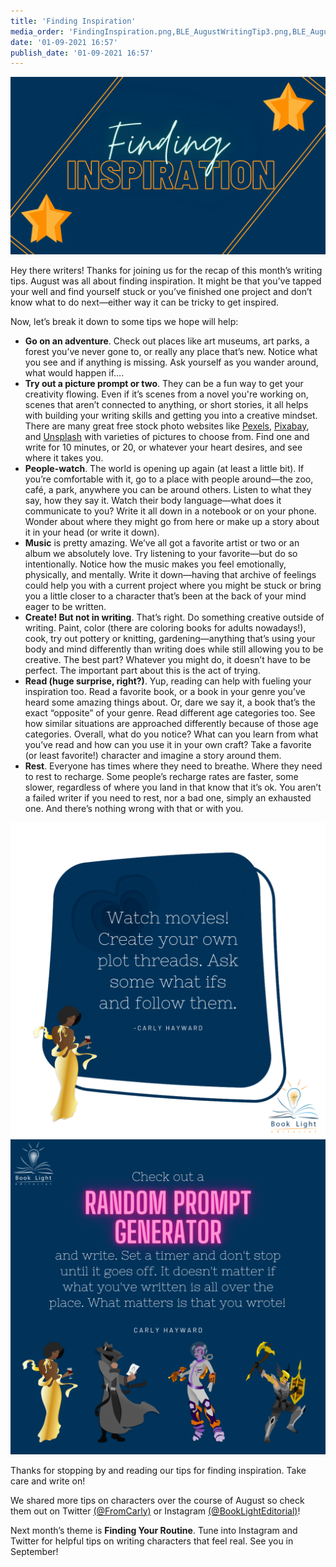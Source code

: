 ```yaml
---
title: 'Finding Inspiration'
media_order: 'FindingInspiration.png,BLE_AugustWritingTip3.png,BLE_AugustWritingTip4.png'
date: '01-09-2021 16:57'
publish_date: '01-09-2021 16:57'
---
```


!["Finding Inspiration"](FindingInspiration.png)

Hey there writers! Thanks for joining us for the recap of this month’s writing tips. August was all about finding inspiration. It might be that you’ve tapped your well and find yourself stuck or you’ve finished one project and don’t know what to do next—either way it can be tricky to get inspired.

Now, let’s break it down to some tips we hope will help:
* **Go on an adventure**. Check out places like art museums, art parks, a forest you’ve never gone to, or really any place that’s new. Notice what you see and if anything is missing. Ask yourself as you wander around, what would happen if….
* **Try out a picture prompt or two**. They can be a fun way to get your creativity flowing. Even if it’s scenes from a novel you're working on, scenes that aren’t connected to anything, or short stories, it all helps with building your writing skills and getting you into a creative mindset. There are many great free stock photo websites like [Pexels](https://www.pexels.com?target=_blank), [Pixabay](https://pixabay.com?target=_blank), and [Unsplash](https://unsplash.com?target=_blank) with varieties of pictures to choose from. Find one and write for 10 minutes, or 20, or whatever your heart desires, and see where it takes you.
* **People-watch**. The world is opening up again (at least a little bit). If you’re comfortable with it, go to a place with people around—the zoo, café, a park, anywhere you can be around others. Listen to what they say, how they say it. Watch their body language—what does it communicate to you? Write it all down in a notebook or on your phone. Wonder about where they might go from here or make up a story about it in your head (or write it down).    
* **Music** is pretty amazing. We’ve all got a favorite artist or two or an album we absolutely love. Try listening to your favorite—but do so intentionally. Notice how the music makes you feel emotionally, physically, and mentally. Write it down—having that archive of feelings could help you with a current project where you might be stuck or bring you a little closer to a character that’s been at the back of your mind eager to be written. 
* **Create! But not in writing**. That’s right. Do something creative outside of writing. Paint, color (there are coloring books for adults nowadays!), cook, try out pottery or knitting, gardening—anything that’s using your body and mind differently than writing does while still allowing you to be creative. The best part? Whatever you might do, it doesn’t have to be perfect. The important part about this is the act of trying.
* **Read (huge surprise, right?)**. Yup, reading can help with fueling your inspiration too. Read a favorite book, or a book in your genre you’ve heard some amazing things about. Or, dare we say it, a book that’s the exact “opposite” of your genre. Read different age categories too. See how similar situations are approached differently because of those age categories. Overall, what do you notice? What can you learn from what you’ve read and how can you use it in your own craft? Take a favorite (or least favorite!) character and imagine a story around them.
* **Rest**. Everyone has times where they need to breathe. Where they need to rest to recharge. Some people’s recharge rates are faster, some slower, regardless of where you land in that know that it’s ok. You aren’t a failed writer if you need to rest, nor a bad one, simply an exhausted one. And there’s nothing wrong with that or with you. 

!['Watch movies! Create your own plot threads. Ask some what ifs and follow them."](BLE_AugustWritingTip3.png?cropResize=350,350)
![Check out a random prompt generator and write. Set a timer and don't stop until it goes off. It doesn't matter if what you've ritten is all over the place. What matters is that you wrote!](BLE_AugustWritingTip4.png?cropResize=350,350)

Thanks for stopping by and reading our tips for finding inspiration. Take care and write on!

We shared more tips on characters over the course of August so check them out on Twitter [(@FromCarly)](https://twitter.com/FromCarly?target=_blank)  or Instagram [(@BookLightEditorial)](https://www.instagram.com/booklighteditorial?target=_blank)! 

Next month’s theme is **Finding Your Routine**. Tune into Instagram and Twitter for helpful tips on writing characters that feel real. See you in September!